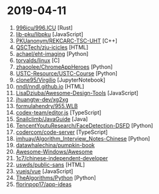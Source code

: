 # 2019-04-11

1. [996icu/996.ICU](https://github.com/996icu/996.ICU "Repo for counting stars and contributing. Press F to pay respect to glorious developers.") [Rust]
2. [lib-pku/libpku](https://github.com/lib-pku/libpku "贵校课程资料民间整理") [JavaScript]
3. [PKUanonym/REKCARC-TSC-UHT](https://github.com/PKUanonym/REKCARC-TSC-UHT "清华大学计算机系课程攻略 Guidance for courses in Department of Computer Science and Technology, Tsinghua University") [C++]
4. [QSCTech/zju-icicles](https://github.com/QSCTech/zju-icicles "浙江大学课程攻略共享计划") [HTML]
5. [achael/eht-imaging](https://github.com/achael/eht-imaging "Imaging, analysis, and simulation software for radio interferometry") [Python]
6. [torvalds/linux](https://github.com/torvalds/linux "Linux kernel source tree") [C]
7. [zhaoolee/ChromeAppHeroes](https://github.com/zhaoolee/ChromeAppHeroes "🌈Chrome插件英雄榜, 为优秀的Chrome插件写一本中文说明书, 让Chrome插件英雄们造福人类~ ChromePluginHeroes, Write a Chinese manual for the excellent Chrome plugin, let the Chrome plugin heroes benefit the human~") [Python]
8. [USTC-Resource/USTC-Course](https://github.com/USTC-Resource/USTC-Course "❤️中国科学技术大学课程资源") [Python]
9. [clone95/Virgilio](https://github.com/clone95/Virgilio "Your new Mentor for Data Science E-Learning.") [JupyterNotebook]
10. [nndl/nndl.github.io](https://github.com/nndl/nndl.github.io "《神经网络与深度学习》 Neural Network and Deep Learning") [HTML]
11. [LisaDziuba/Awesome-Design-Tools](https://github.com/LisaDziuba/Awesome-Design-Tools "The best design tools for everything 👉") [JavaScript]
12. [jhuangtw-dev/xg2xg](https://github.com/jhuangtw-dev/xg2xg "by ex-googlers, for ex-googlers - a lookup table of similar tech & services") 
13. [formulahendry/955.WLB](https://github.com/formulahendry/955.WLB "955 不加班的公司名单") 
14. [codex-team/editor.js](https://github.com/codex-team/editor.js "A block-styled editor with clean JSON output") [TypeScript]
15. [Snailclimb/JavaGuide](https://github.com/Snailclimb/JavaGuide "【Java学习+面试指南】 一份涵盖大部分Java程序员所需要掌握的核心知识。") [Java]
16. [TencentYoutuResearch/FaceDetection-DSFD](https://github.com/TencentYoutuResearch/FaceDetection-DSFD "") [Python]
17. [codercom/code-server](https://github.com/codercom/code-server "Run VS Code on a remote server.") [TypeScript]
18. [imhuay/Algorithm_Interview_Notes-Chinese](https://github.com/imhuay/Algorithm_Interview_Notes-Chinese "2018/2019/校招/春招/秋招/算法/机器学习(Machine Learning)/深度学习(Deep Learning)/自然语言处理(NLP)/C/C++/Python/面试笔记") [Python]
19. [datawhalechina/pumpkin-book](https://github.com/datawhalechina/pumpkin-book "《机器学习》（西瓜书）公式推导解析，在线阅读地址：https://datawhalechina.github.io/pumpkin-book") 
20. [Awesome-Windows/Awesome](https://github.com/Awesome-Windows/Awesome "💻 An awesome & curated list of best applications and tools for Windows.") 
21. [1c7/chinese-independent-developer](https://github.com/1c7/chinese-independent-developer "👩🏿‍💻👨🏾‍💻👩🏼‍💻👨🏽‍💻👩🏻‍💻中国独立开发者项目列表 -- 分享大家都在做什么") 
22. [uswds/public-sans](https://github.com/uswds/public-sans "A strong, neutral, principles-driven, open-source typeface for text or display") [HTML]
23. [vuejs/vue](https://github.com/vuejs/vue "🖖 Vue.js is a progressive, incrementally-adoptable JavaScript framework for building UI on the web.") [JavaScript]
24. [TheAlgorithms/Python](https://github.com/TheAlgorithms/Python "All Algorithms implemented in Python") [Python]
25. [florinpop17/app-ideas](https://github.com/florinpop17/app-ideas "A Collection of application ideas which can be used to improve your coding skills.") 

